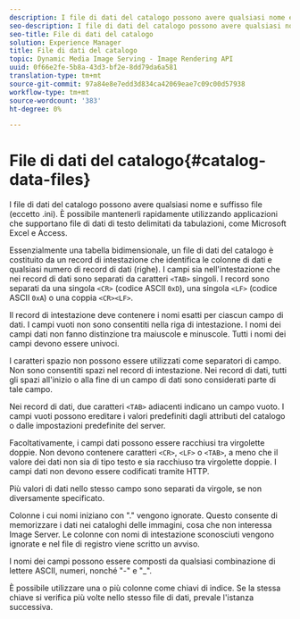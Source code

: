 ```yaml
---
description: I file di dati del catalogo possono avere qualsiasi nome e suffisso file (eccetto .ini). È possibile mantenerli rapidamente utilizzando applicazioni che supportano file di dati di testo delimitati da tabulazioni, come Microsoft Excel e Access.
seo-description: I file di dati del catalogo possono avere qualsiasi nome e suffisso file (eccetto .ini). È possibile mantenerli rapidamente utilizzando applicazioni che supportano file di dati di testo delimitati da tabulazioni, come Microsoft Excel e Access.
seo-title: File di dati del catalogo
solution: Experience Manager
title: File di dati del catalogo
topic: Dynamic Media Image Serving - Image Rendering API
uuid: 0f66e2fe-5b8a-43d3-bf2e-8dd79da6a581
translation-type: tm+mt
source-git-commit: 97a84e8e7edd3d834ca42069eae7c09c00d57938
workflow-type: tm+mt
source-wordcount: '383'
ht-degree: 0%

---
```



# File di dati del catalogo{#catalog-data-files}

I file di dati del catalogo possono avere qualsiasi nome e suffisso file (eccetto .ini). È possibile mantenerli rapidamente utilizzando applicazioni che supportano file di dati di testo delimitati da tabulazioni, come Microsoft Excel e Access.

Essenzialmente una tabella bidimensionale, un file di dati del catalogo è costituito da un record di intestazione che identifica le colonne di dati e qualsiasi numero di record di dati (righe). I campi sia nell&#39;intestazione che nei record di dati sono separati da caratteri `<TAB>` singoli. I record sono separati da una singola `<CR>` (codice ASCII `0xD`), una singola `<LF>` (codice ASCII `0xA`) o una coppia `<CR><LF>`.

Il record di intestazione deve contenere i nomi esatti per ciascun campo di dati. I campi vuoti non sono consentiti nella riga di intestazione. I nomi dei campi dati non fanno distinzione tra maiuscole e minuscole. Tutti i nomi dei campi devono essere univoci.

I caratteri spazio non possono essere utilizzati come separatori di campo. Non sono consentiti spazi nel record di intestazione. Nei record di dati, tutti gli spazi all&#39;inizio o alla fine di un campo di dati sono considerati parte di tale campo.

Nei record di dati, due caratteri `<TAB>` adiacenti indicano un campo vuoto. I campi vuoti possono ereditare i valori predefiniti dagli attributi del catalogo o dalle impostazioni predefinite del server.

Facoltativamente, i campi dati possono essere racchiusi tra virgolette doppie. Non devono contenere caratteri `<CR>`, `<LF>` o `<TAB>`, a meno che il valore dei dati non sia di tipo testo e sia racchiuso tra virgolette doppie. I campi dati non devono essere codificati tramite HTTP.

Più valori di dati nello stesso campo sono separati da virgole, se non diversamente specificato.

Colonne i cui nomi iniziano con &quot;.&quot; vengono ignorate. Questo consente di memorizzare i dati nei cataloghi delle immagini, cosa che non interessa Image Server. Le colonne con nomi di intestazione sconosciuti vengono ignorate e nel file di registro viene scritto un avviso.

I nomi dei campi possono essere composti da qualsiasi combinazione di lettere ASCII, numeri, nonché &quot;-&quot; e &quot;_&quot;.

È possibile utilizzare una o più colonne come chiavi di indice. Se la stessa chiave si verifica più volte nello stesso file di dati, prevale l&#39;istanza successiva.

